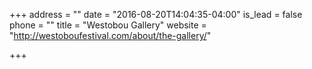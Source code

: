 +++
address = ""
date = "2016-08-20T14:04:35-04:00"
is_lead = false
phone = ""
title = "Westobou Gallery"
website = "http://westoboufestival.com/about/the-gallery/"

+++
